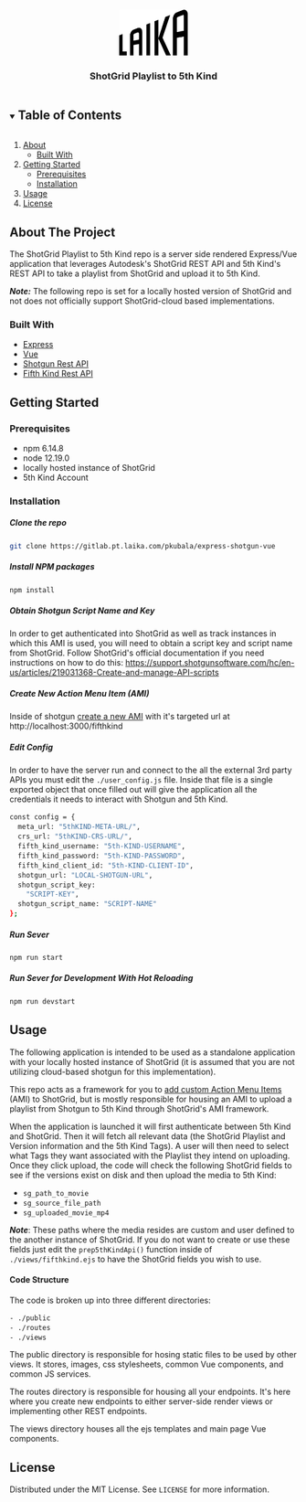 <!-- PROJECT LOGO -->
<br />
<p align="center">
  <a href="https://github.com/github_username/repo_name">
    <img src="./public/images/laika_logo.png" alt="Logo" width="120" height="80">
  </a>

  <h3 align="center">ShotGrid Playlist to 5th Kind</h3>

<!-- TABLE OF CONTENTS -->
<details open="open">
  <summary><h2 style="display: inline-block">Table of Contents</h2></summary>
  <ol>
    <li>
      <a href="#about-the-project">About</a>
      <ul>
        <li><a href="#built-with">Built With</a></li>
      </ul>
    </li>
    <li>
      <a href="#getting-started">Getting Started</a>
      <ul>
        <li><a href="#prerequisites">Prerequisites</a></li>
        <li><a href="#installation">Installation</a></li>
      </ul>
    </li>
    <li><a href="#usage">Usage</a></li>
    <li><a href="#license">License</a></li>
  </ol>
</details>

<!-- ABOUT THE PROJECT -->

## About The Project

The ShotGrid Playlist to 5th Kind repo is a server side rendered Express/Vue application that leverages Autodesk's 
ShotGrid REST API and 5th Kind's REST API to take a playlist from ShotGrid and upload it to 5th Kind.

**_Note:_** The following repo is set for a locally hosted version of ShotGrid and not does not officially support 
ShotGrid-cloud based implementations.

### Built With

- [Express](https://expressjs.com/)
- [Vue](https://vuejs.org/)
- [Shotgun Rest API](https://developer.shotgunsoftware.com/rest-api/)
- [Fifth Kind Rest API](https://www.5thkind.com/)

<!-- GETTING STARTED -->

## Getting Started

### Prerequisites

- npm 6.14.8
- node 12.19.0
- locally hosted instance of ShotGrid
- 5th Kind Account

### Installation

##### Clone the repo

```sh
git clone https://gitlab.pt.laika.com/pkubala/express-shotgun-vue

```

##### Install NPM packages

```sh
npm install
```

##### Obtain Shotgun Script Name and Key

In order to get authenticated into ShotGrid as well as track instances in which this AMI is used, you will need to 
obtain a script key and script name from ShotGrid. Follow ShotGrid's official documentation if you need instructions 
on how to do this: https://support.shotgunsoftware.com/hc/en-us/articles/219031368-Create-and-manage-API-scripts

##### Create New Action Menu Item (AMI)

Inside of shotgun [create a new AMI](https://support.shotgunsoftware.com/hc/en-us/articles/219031318-Creating-custom-Action-Menu-Items) with it's targeted url at http://localhost:3000/fifthkind

##### Edit Config

In order to have the server run and connect to the all the external 3rd party APIs you must edit the `./user_config.js` 
file. Inside that file is a single exported object that once filled out will give the application all the credentials it 
needs to interact with Shotgun and 5th Kind.

```sh
const config = {
  meta_url: "5thKIND-META-URL/",
  crs_url: "5thKIND-CRS-URL/",
  fifth_kind_username: "5th-KIND-USERNAME",
  fifth_kind_password: "5th-KIND-PASSWORD",
  fifth_kind_client_id: "5th-KIND-CLIENT-ID",
  shotgun_url: "LOCAL-SHOTGUN-URL",
  shotgun_script_key:
    "SCRIPT-KEY",
  shotgun_script_name: "SCRIPT-NAME"
};
```

##### Run Sever

```sh
npm run start
```

##### Run Sever for Development With Hot Reloading

```sh
npm run devstart
```

<!-- USAGE EXAMPLES -->

## Usage

The following application is intended to be used as a standalone application with your locally hosted instance of 
ShotGrid (it is assumed that you are not utilizing cloud-based shotgun for this implementation).

This repo acts as a framework for you to 
[add custom Action Menu Items](https://support.shotgunsoftware.com/hc/en-us/articles/219031318-Creating-custom-Action-Menu-Items) 
(AMI) to ShotGrid, but is mostly responsible for housing an AMI to upload a playlist from Shotgun to 5th Kind through 
ShotGrid's AMI framework.

When the application is launched it will first authenticate between 5th Kind and ShotGrid. Then it will fetch all 
relevant data (the ShotGrid Playlist and Version information and the 5th Kind Tags). A user will then need to select 
what Tags they want associated with the Playlist they intend on uploading. Once they click upload, the code will check 
the following ShotGrid fields to see if the versions exist on disk and then upload the media to 5th Kind:

- `sg_path_to_movie`
- `sg_source_file_path`
- `sg_uploaded_movie_mp4`

**_Note_**: These paths where the media resides are custom and user defined to the another instance of ShotGrid. If you 
do not want to create or use these fields just edit the `prep5thKindApi()` function inside of `./views/fifthkind.ejs` to 
have the ShotGrid fields you wish to use.

#### Code Structure

The code is broken up into three different directories:

```sh
- ./public
- ./routes
- ./views
```

The public directory is responsible for hosing static files to be used by other views. It stores, images, css 
stylesheets, common Vue components, and common JS services.

The routes directory is responsible for housing all your endpoints. It's here where you create new endpoints to either 
server-side render views or implementing other REST endpoints.

The views directory houses all the ejs templates and main page Vue components.

<!-- LICENSE -->

## License

Distributed under the MIT License. See `LICENSE` for more information.
